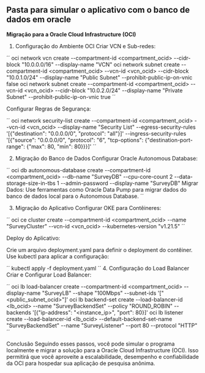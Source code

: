 ## Pasta para simular o aplicativo com o banco de dados em oracle

**Migração para a Oracle Cloud Infrastructure (OCI)**
1. Configuração do Ambiente OCI
Criar VCN e Sub-redes:


´´
oci network vcn create --compartment-id <compartment_ocid> --cidr-block "10.0.0.0/16" --display-name "VCN"
oci network subnet create --compartment-id <compartment_ocid> --vcn-id <vcn_ocid> --cidr-block "10.0.1.0/24" --display-name "Public Subnet" --prohibit-public-ip-on-vnic false
oci network subnet create --compartment-id <compartment_ocid> --vcn-id <vcn_ocid> --cidr-block "10.0.2.0/24" --display-name "Private Subnet" --prohibit-public-ip-on-vnic true
´´

Configurar Regras de Segurança:


´´
oci network security-list create --compartment-id <compartment_ocid> --vcn-id <vcn_ocid> --display-name "Security List" --egress-security-rules '[{"destination": "0.0.0.0/0", "protocol": "all"}]' --ingress-security-rules '[{"source": "0.0.0.0/0", "protocol": "6", "tcp-options": {"destination-port-range": {"max": 80, "min": 80}}}]'
´´

2. Migração do Banco de Dados
Configurar Oracle Autonomous Database:

´´
oci db autonomous-database create --compartment-id <compartment_ocid> --db-name "SurveyDB" --cpu-core-count 2 --data-storage-size-in-tbs 1 --admin-password <password> --display-name "SurveyDB"
Migrar Dados: Use ferramentas como Oracle Data Pump para migrar dados do banco de dados local para o Autonomous Database.
´´

3. Migração do Aplicativo
Configurar OKE para Contêineres:

´´
oci ce cluster create --compartment-id <compartment_ocid> --name "SurveyCluster" --vcn-id <vcn_ocid> --kubernetes-version "v1.21.5"
´´

Deploy do Aplicativo:

Crie um arquivo deployment.yaml para definir o deployment do contêiner.
Use kubectl para aplicar a configuração:

´´
kubectl apply -f deployment.yaml
´´
4. Configuração do Load Balancer
Criar e Configurar Load Balancer:


´´
oci lb load-balancer create --compartment-id <compartment_ocid> --display-name "SurveyLB" --shape "100Mbps" --subnet-ids '["<public_subnet_ocid>"]'
oci lb backend-set create --load-balancer-id <lb_ocid> --name "SurveyBackendSet" --policy "ROUND_ROBIN" --backends '[{"ip-address": "<instance_ip>", "port": 80}]'
oci lb listener create --load-balancer-id <lb_ocid> --default-backend-set-name "SurveyBackendSet" --name "SurveyListener" --port 80 --protocol "HTTP"
´´

Conclusão
Seguindo esses passos, você pode simular o programa localmente e migrar a solução para a Oracle Cloud Infrastructure (OCI). Isso permitirá que você aproveite a escalabilidade, desempenho e confiabilidade da OCI para hospedar sua aplicação de pesquisa anônima.